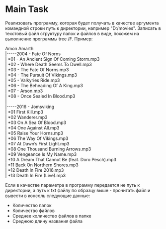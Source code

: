 # Main Task

Реализовать программу, которая будет получать в качестве аргумента командной строки путь к директории, например "D:/movies". Записать в текстовый файл структуру папок и файлов в виде, похожем на выполнение программы tree /F. Пример:

Amon Amarth\
|-----2004 - Fate Of Norns\
|       *01 - An Ancient Sign Of Coming Storm.mp3\
|       *02 - Where Death Seems To Dwell.mp3\
|       *03 - The Fate Of Norns.mp3\
|       *04 - The Pursuit Of Vikings.mp3\
|       *05 - Valkyries Ride.mp3\
|       *06 - The Beheading Of A King.mp3\
|       *07 - Arson.mp3\
|       *08 - Once Sealed In Blood.mp3\
|\
|-----2016 - Jomsviking\
|       *01 First Kill.mp3\
|       *02 Wanderer.mp3\
|       *03 On A Sea Of Blood.mp3\
|       *04 One Against All.mp3\
|       *05 Raise Your Horns.mp3\
|       *06 The Way Of Vikings.mp3\
|       *07 At Dawn’s First Light.mp3\
|       *08 One Thousand Burning Arrows.mp3\
|       *09 Vengeance Is My Name.mp3\
|       *10 A Dream That Cannot Be (feat. Doro Pesch).mp3\
|       *11 Back On Northern Shores.mp3\
|       *12 Death In Fire 2016.mp3\
|       *13 Death In Fire (Live).mp3

Если в качестве параметра в программу передается не путь к директории, а путь к txt файлу по образцу выше - прочитать файл и вывести в консоль следующие данные:

- Количество папок
- Количество файлов
- Среднее количество файлов в папке
- Среднюю длину названия файла
